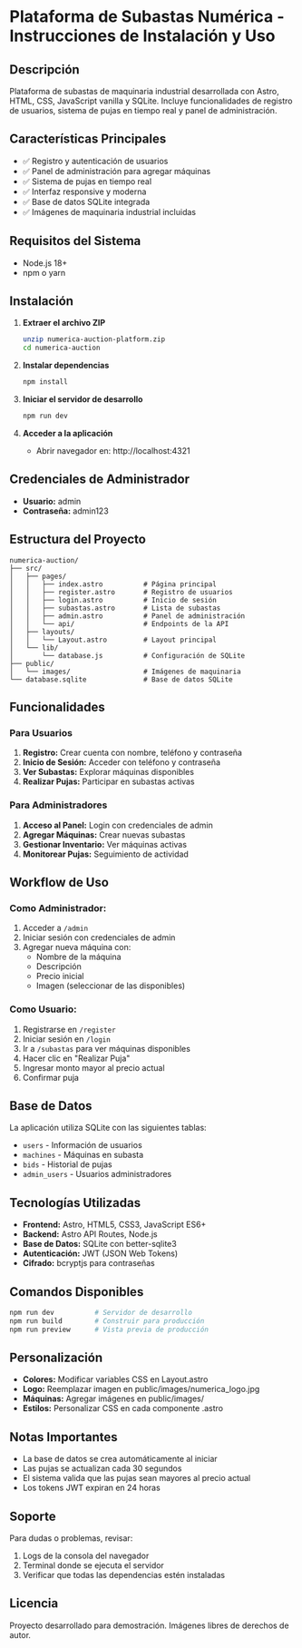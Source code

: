 # Plataforma de Subastas Numérica - Instrucciones de Instalación y Uso

## Descripción
Plataforma de subastas de maquinaria industrial desarrollada con Astro, HTML, CSS, JavaScript vanilla y SQLite. Incluye funcionalidades de registro de usuarios, sistema de pujas en tiempo real y panel de administración.

## Características Principales
- ✅ Registro y autenticación de usuarios
- ✅ Panel de administración para agregar máquinas
- ✅ Sistema de pujas en tiempo real
- ✅ Interfaz responsive y moderna
- ✅ Base de datos SQLite integrada
- ✅ Imágenes de maquinaria industrial incluidas

## Requisitos del Sistema
- Node.js 18+ 
- npm o yarn

## Instalación

1. **Extraer el archivo ZIP**
   ```bash
   unzip numerica-auction-platform.zip
   cd numerica-auction
   ```

2. **Instalar dependencias**
   ```bash
   npm install
   ```

3. **Iniciar el servidor de desarrollo**
   ```bash
   npm run dev
   ```

4. **Acceder a la aplicación**
   - Abrir navegador en: http://localhost:4321

## Credenciales de Administrador
- **Usuario:** admin
- **Contraseña:** admin123

## Estructura del Proyecto

```
numerica-auction/
├── src/
│   ├── pages/
│   │   ├── index.astro          # Página principal
│   │   ├── register.astro       # Registro de usuarios
│   │   ├── login.astro          # Inicio de sesión
│   │   ├── subastas.astro       # Lista de subastas
│   │   ├── admin.astro          # Panel de administración
│   │   └── api/                 # Endpoints de la API
│   ├── layouts/
│   │   └── Layout.astro         # Layout principal
│   └── lib/
│       └── database.js          # Configuración de SQLite
├── public/
│   └── images/                  # Imágenes de maquinaria
└── database.sqlite              # Base de datos SQLite
```

## Funcionalidades

### Para Usuarios
1. **Registro:** Crear cuenta con nombre, teléfono y contraseña
2. **Inicio de Sesión:** Acceder con teléfono y contraseña
3. **Ver Subastas:** Explorar máquinas disponibles
4. **Realizar Pujas:** Participar en subastas activas

### Para Administradores
1. **Acceso al Panel:** Login con credenciales de admin
2. **Agregar Máquinas:** Crear nuevas subastas
3. **Gestionar Inventario:** Ver máquinas activas
4. **Monitorear Pujas:** Seguimiento de actividad

## Workflow de Uso

### Como Administrador:
1. Acceder a `/admin`
2. Iniciar sesión con credenciales de admin
3. Agregar nueva máquina con:
   - Nombre de la máquina
   - Descripción
   - Precio inicial
   - Imagen (seleccionar de las disponibles)

### Como Usuario:
1. Registrarse en `/register`
2. Iniciar sesión en `/login`
3. Ir a `/subastas` para ver máquinas disponibles
4. Hacer clic en "Realizar Puja"
5. Ingresar monto mayor al precio actual
6. Confirmar puja

## Base de Datos
La aplicación utiliza SQLite con las siguientes tablas:
- `users` - Información de usuarios
- `machines` - Máquinas en subasta
- `bids` - Historial de pujas
- `admin_users` - Usuarios administradores

## Tecnologías Utilizadas
- **Frontend:** Astro, HTML5, CSS3, JavaScript ES6+
- **Backend:** Astro API Routes, Node.js
- **Base de Datos:** SQLite con better-sqlite3
- **Autenticación:** JWT (JSON Web Tokens)
- **Cifrado:** bcryptjs para contraseñas

## Comandos Disponibles
```bash
npm run dev          # Servidor de desarrollo
npm run build        # Construir para producción
npm run preview      # Vista previa de producción
```

## Personalización
- **Colores:** Modificar variables CSS en Layout.astro
- **Logo:** Reemplazar imagen en public/images/numerica_logo.jpg
- **Máquinas:** Agregar imágenes en public/images/
- **Estilos:** Personalizar CSS en cada componente .astro

## Notas Importantes
- La base de datos se crea automáticamente al iniciar
- Las pujas se actualizan cada 30 segundos
- El sistema valida que las pujas sean mayores al precio actual
- Los tokens JWT expiran en 24 horas

## Soporte
Para dudas o problemas, revisar:
1. Logs de la consola del navegador
2. Terminal donde se ejecuta el servidor
3. Verificar que todas las dependencias estén instaladas

## Licencia
Proyecto desarrollado para demostración. Imágenes libres de derechos de autor.

